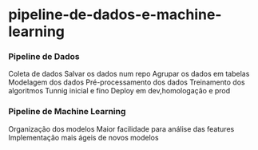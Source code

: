 # pipeline-de-dados-e-machine-learning

### Pipeline de Dados

Coleta de dados
Salvar os dados num repo
Agrupar os dados em tabelas
Modelagem dos dados
Pré-processamento dos dados
Treinamento dos algoritmos
Tunnig inicial e fino
Deploy em dev,homologação e prod



### Pipeline de Machine Learning

Organização dos modelos
Maior facilidade para análise das features
Implementação mais ágeis de novos modelos

